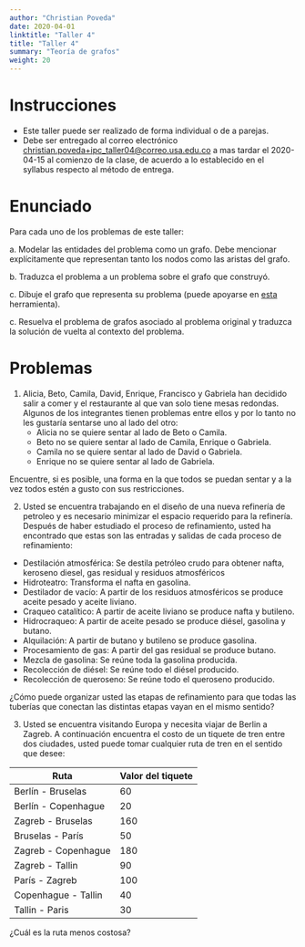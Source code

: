 ```yaml
---
author: "Christian Poveda"
date: 2020-04-01
linktitle: "Taller 4"
title: "Taller 4"
summary: "Teoría de grafos"
weight: 20
---
```


# Instrucciones
- Este taller puede ser realizado de forma individual o de a parejas.
- Debe ser entregado al correo electrónico
  [christian.poveda+ipc_taller04@correo.usa.edu.co](mailto:christian.poveda+ipc_taller02@correo.usa.edu.co)
  a mas tardar el 2020-04-15 al comienzo de la clase, de acuerdo a lo
  establecido en el syllabus respecto al método de entrega.

# Enunciado

Para cada uno de los problemas de este taller:

a. Modelar las entidades del problema como un grafo. Debe mencionar
explícitamente que representan tanto los nodos como las aristas del grafo.

b. Traduzca el problema a un problema sobre el grafo que construyó.

c. Dibuje el grafo que representa su problema (puede apoyarse en [esta](https://csacademy.com/app/graph_editor/) herramienta).

c. Resuelva el problema de grafos asociado al problema original y traduzca la
solución de vuelta al contexto del problema.

# Problemas

1. Alicia, Beto, Camila, David, Enrique, Francisco y Gabriela han decidido
salir a comer y el restaurante al que van solo tiene mesas redondas. Algunos de
los integrantes tienen problemas entre ellos y por lo tanto no les gustaría
sentarse uno al lado del otro:
    - Alicia no se quiere sentar al lado de Beto o Camila.
    - Beto no se quiere sentar al lado de Camila, Enrique o Gabriela.
    - Camila no se quiere sentar al lado de David o Gabriela.
    - Enrique no se quiere sentar al lado de Gabriela.


Encuentre, si es posible, una forma en la que todos se puedan sentar y a la vez
todos estén a gusto con sus restricciones.

2. Usted se encuentra trabajando en el diseño de una nueva refinería de
   petroleo y es necesario minimizar el espacio requerido para la refinería.
   Después de haber estudiado el proceso de refinamiento, usted ha encontrado
   que estas son las entradas y salidas de cada proceso de refinamiento:

- Destilación atmosférica: Se destila petróleo crudo para obtener nafta,
  keroseno diesel, gas residual y residuos atmosféricos
- Hidroteatro: Transforma el nafta en gasolina.
- Destilador de vacío: A partir de los residuos atmosféricos se produce aceite
  pesado y aceite liviano.
- Craqueo catalítico: A partir de aceite liviano se produce nafta y butileno.
- Hidrocraqueo: A partir de aceite pesado se produce diésel, gasolina y butano.
- Alquilación: A partir de butano y butileno se produce gasolina.
- Procesamiento de gas: A partir del gas residual se produce butano.
- Mezcla de gasolina: Se reúne toda la gasolina producida.
- Recolección de diésel: Se reúne todo el diésel producido.
- Recolección de queroseno: Se reúne todo el queroseno producido.

¿Cómo puede organizar usted las etapas de refinamiento para que todas las
tuberías que conectan las distintas etapas vayan en el mismo sentido?

3. Usted se encuentra visitando Europa y necesita viajar de Berlin a Zagreb. A continuación encuentra el costo de un tiquete de tren entre dos ciudades, usted puede tomar cualquier ruta de tren en el sentido que desee:

| Ruta                | Valor del tiquete |
|---------------------|-------------------|
| Berlín - Bruselas   | 60                |
| Berlín - Copenhague | 20                |
| Zagreb - Bruselas   | 160               |
| Bruselas - París    | 50                |
| Zagreb - Copenhague | 180               |
| Zagreb - Tallin     | 90                |
| París - Zagreb      | 100               |
| Copenhague - Tallin | 40                |
| Tallin - Paris      | 30                |

¿Cuál es la ruta menos costosa?
